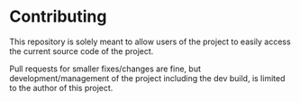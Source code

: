 # Contributing

This repository is solely meant to allow users of the project to easily access the current source code of the project.

Pull requests for smaller fixes/changes are fine, but development/management of the project including the dev build, is limited to the author of this project.

